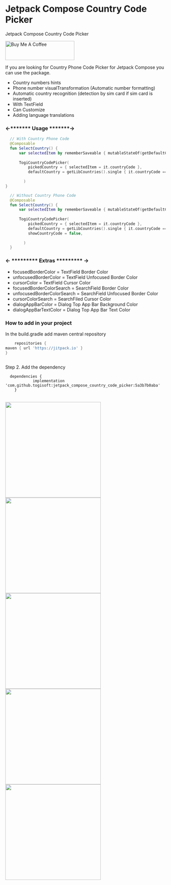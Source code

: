 # Jetpack Compose Country Code Picker
Jetpack Compose Country Code Picker

<a href="https://www.buymeacoffee.com/togitech" target="_blank"><img src="https://cdn.buymeacoffee.com/buttons/v2/default-yellow.png" alt="Buy Me A Coffee" style="height: 60px !important;width: 217px !important;" ></a>

If you are looking for Country Phone Code Picker for Jetpack Compose you can use the package.

* Country numbers hints
* Phone number visualTransformation (Automatic number formatting)
* Automatic country recognition (detection by sim card if sim card is inserted)
* With TextField
* Can Customize
* Adding language translations


<h3> <-******* Usage *******-> </h3>
  
  
```kotlin
  // With Country Phone Code
  @Composable
  fun SelectCountry() {
      var selectedItem by rememberSaveable { mutableStateOf(getDefaultCountry(context)) }
      
      TogiCountryCodePicker(
          pickedCountry = { selectedItem = it.countryCode },
          defaultCountry = getLibCountries().single { it.countryCode == selectedItem },
          
        )
}
```
  
  
```kotlin
  // Without Country Phone Code
  @Composable
  fun SelectCountry() {
      var selectedItem by rememberSaveable { mutableStateOf(getDefaultCountry(context)) }
      
      TogiCountryCodePicker(
          pickedCountry = { selectedItem = it.countryCode },
          defaultCountry = getLibCountries().single { it.countryCode == selectedItem },
          showCountryCode = false,
          
        )
  }
```
  
  <h3><- ********* Extras ********* -></h3>
  
  * focusedBorderColor = TextField Border Color
  * unfocusedBorderColor = TextField Unfocused Border Color
  * cursorColor = TextField Cursor Color
  * focusedBorderColorSearch = SearchField Border Color
  * unfocusedBorderColorSearch = SearchField Unfocused Border Color
  * cursorColorSearch = SearchFiled Cursor Color
  * dialogAppBarColor = Dialog Top App Bar Background Color
  * dialogAppBarTextColor = Dialog Top App Bar Text Color

  
<h3> How to add in your project </h3>
 
In the build.gradle add maven central repository
    
    
    
```groovy
    repositories {
maven { url 'https://jitpack.io' }
}
    
```
Step 2. Add the dependency
```
  dependencies {
	        implementation 'com.github.togisoft:jetpack_compose_country_code_picker:5a3b7b0aba'
	}  
```    
    
    
    
<br>
<div class="row">
    <img src="screenshots/shot.gif" width="300"> 
  <img src="screenshots/1.jpg" width="300"> 
  <img src="screenshots/2.jpg" width="300"> 
  <img src="screenshots/3.jpg" width="300"> 
  <img src="screenshots/4.jpg" width="300"> 
 </div>
